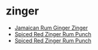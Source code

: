 # zinger

 * [Jamaican Rum Ginger Zinger](index/j/jamaican-rum-ginger-zinger-234786.json)
 * [Spiced Red Zinger Rum Punch](index/s/spiced-red-zinger-rum-punch-102347.json)
 * [Spiced Red Zinger Rum Punch](index/s/spiced-red-zinger-rum-punch-200684.json)
